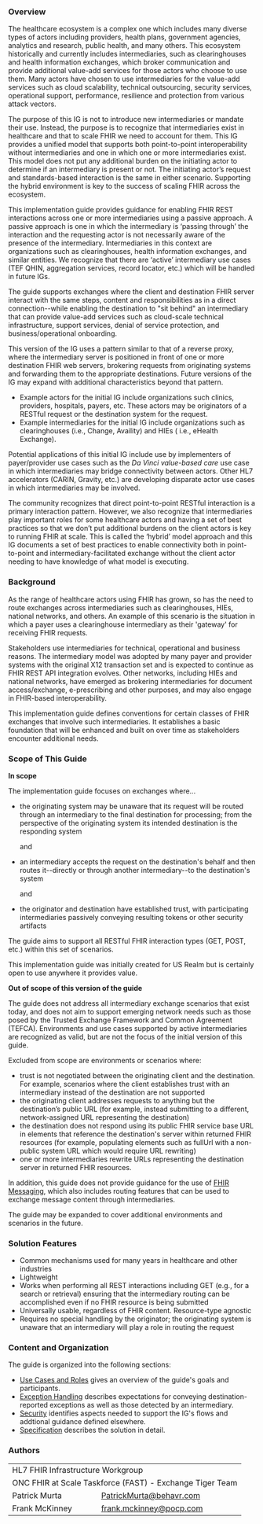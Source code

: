 ### Overview

The healthcare ecosystem is a complex one which includes many diverse types of actors including providers, health plans, government agencies, analytics and research, public health, and many others. This ecosystem historically and currently includes intermediaries, such as clearinghouses and health information exchanges, which broker communication and provide additional value-add services for those actors who choose to use them. Many actors have chosen to use intermediaries for the value-add services such as cloud scalability, technical outsourcing, security services, operational support, performance, resilience and protection from various attack vectors.

The purpose of this IG is not to introduce new intermediaries or mandate their use. Instead, the purpose is to recognize that intermediaries exist in healthcare and that to scale FHIR we need to account for them. This IG provides a unified model that supports both point-to-point interoperability without intermediaries and one in which one or more intermediaries exist. This model does not put any additional burden on the initiating actor to determine if an intermediary is present or not. The initiating actor’s request and standards-based interaction is the same in either scenario. Supporting the hybrid environment is key to the success of scaling FHIR across the ecosystem.

This implementation guide provides guidance for enabling FHIR REST interactions across one or more intermediaries using a passive approach. A passive approach is one in which the intermediary is ‘passing through’ the interaction and the requesting actor is not necessarily aware of the presence of the intermediary. Intermediaries in this context are organizations such as clearinghouses, health information exchanges, and similar entities.  We recognize that there are ‘active’ intermediary use cases (TEF QHIN, aggregation services, record locator, etc.) which will be handled in future IGs.

The guide supports exchanges where the client and destination FHIR server interact with the same steps, content and responsibilities as in a direct connection--while enabling the destination to "sit behind" an intermediary that can provide value-add services such as cloud-scale technical infrastructure, support services, denial of service protection, and business/operational onboarding.

This version of the IG uses a pattern similar to that of a reverse proxy, where the intermediary server is positioned in front of one or more destination FHIR web servers, brokering requests from originating systems and forwarding them to the appropriate destinations. Future versions of the IG may expand with additional characteristics beyond that pattern.

- Example actors for the initial IG include organizations such clinics, providers, hospitals, payers, etc. These actors may be originators of a RESTful request or the destination system for the request.
- Example intermediaries for the initial IG include organizations such as clearinghouses (i.e., Change, Availity) and HIEs ( i.e., eHealth Exchange).

<p></p>

Potential applications of this initial IG include use by implementers of payer/provider use cases such as the _Da Vinci value-based care_ use case in which intermediaries may bridge connectivity between actors. Other HL7 accelerators (CARIN, Gravity, etc.) are developing disparate actor use cases in which intermediaries may be involved.

The community recognizes that direct point-to-point RESTful interaction is a primary interaction pattern. However, we also recognize that intermediaries play important roles for some healthcare actors and having a set of best practices so that we don’t put additional burdens on the client actors is key to running FHIR at scale. This is called the ‘hybrid’ model approach and this IG documents a set of best practices to enable connectivity both in point-to-point and intermediary-facilitated exchange without the client actor needing to have knowledge of what model is executing.

<p></p>

### Background

As the range of healthcare actors using FHIR has grown, so has the need to route exchanges across intermediaries such as clearinghouses, HIEs, national networks, and others. An example of this scenario is the situation in which a payer uses a clearinghouse intermediary as their 'gateway' for receiving FHIR requests. 

Stakeholders use intermediaries for technical, operational and business reasons. The intermediary model was adopted by many payer and provider systems with the original X12 transaction set and is expected to continue as FHIR REST API integration evolves. Other networks, including HIEs and national networks, have emerged as brokering intermediaries for document access/exchange, e-prescribing and other purposes, and may also engage in FHIR-based interoperability.

This implementation guide defines conventions for certain classes of FHIR exchanges that involve such intermediaries. It establishes a basic foundation that will be enhanced and built on over time as stakeholders encounter additional needs.

<p></p>

### Scope of This Guide

**In scope**

The implementation guide focuses on exchanges where...

- the originating system may be unaware that its request will be routed through an intermediary to the final destination for processing; from the perspective of the originating system its intended destination is the responding system

  and

- an intermediary accepts the request on the destination's behalf and then routes it--directly or through another intermediary--to the destination's system

  and

- the originator and destination have established trust, with participating intermediaries passively conveying resulting tokens or other security artifacts

The guide aims to support all RESTful FHIR interaction types (GET, POST, etc.) within this set of scenarios.

This implementation guide was initially created for US Realm but is certainly open to use anywhere it provides value.

<p></p>

**Out of scope of this version of the guide**

The guide does not address all intermediary exchange scenarios that exist today, and does not aim to support emerging network needs such as those posed by the Trusted Exchange Framework and Common Agreement (TEFCA). Environments and use cases supported by active intermediaries are recognized as valid, but are not the focus of the initial version of this guide.

Excluded from scope are environments or scenarios where:

- trust is not negotiated between the originating client and the destination. For example, scenarios where the client establishes trust with an intermediary instead of the destination are not supported
- the originating client addresses requests to anything but the destination’s public URL (for example, instead submitting to a different, network-assigned URL representing the destination)
- the destination does not respond using its public FHIR service base URL in elements that reference the destination's server within returned FHIR resources (for example, populating elements such as fullUrl with a non-public system URL which would require URL rewriting)
- one or more intermediaries rewrite URLs representing the destination server in returned FHIR resources.

In addition, this guide does not provide guidance for the use of [FHIR Messaging](https://www.hl7.org/fhir/messaging.html), which also includes routing features that can be used to exchange message content through intermediaries.

<p></p>

The guide may be expanded to cover additional environments and scenarios in the future. 

<p></p>

### Solution Features

- Common mechanisms used for many years in healthcare and other industries
- Lightweight
- Works when performing all REST interactions including GET (e.g., for a search or retrieval) ensuring that the intermediary routing can be accomplished even if no FHIR resource is being submitted
- Universally usable, regardless of FHIR content. Resource-type agnostic
- Requires no special handling by the originator; the originating system is unaware that an intermediary will play a role in routing the request

<p></p>

### Content and Organization

The guide is organized into the following sections:

- [Use Cases and Roles](use-cases.html) gives an overview of the guide's goals and participants.
- [Exception Handling](exceptions.html) describes expectations for conveying destination-reported exceptions as well as those detected by an intermediary.
- [Security](security.html) identifies aspects needed to support the IG's flows and addtional guidance defined elsewhere.
- [Specification](specification.html) describes the solution in detail.

<p></p>

### Authors

  <table class="grid">
    <tbody>
	  <tr>
		<td colspan="2">HL7 FHIR Infrastructure Workgroup</td>
  	  </tr>
	  <tr>
		<td colspan="2">ONC FHIR at Scale Taskforce (FAST) - Exchange Tiger Team</td>
  	  </tr>
	  <tr>
		<td>Patrick Murta</td>
		<td><a href="mailto:PatrickMurta@behavr.com">PatrickMurta@behavr.com</a></td>
	  </tr>
	  <tr>
		<td>Frank McKinney</td>
		<td><a href="mailto:frank.mckinney@pocp.com">frank.mckinney@pocp.com</a></td>
	  </tr>
	</tbody>
  </table>



<br /><br />















